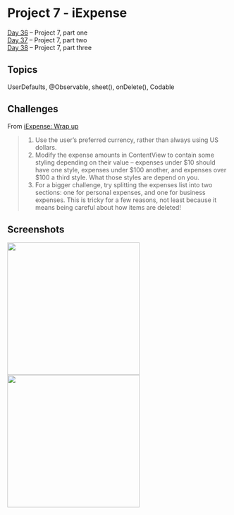 # Project 7 - iExpense

[Day 36](https://www.hackingwithswift.com/100/swiftui/36) – Project 7, part one <br />
[Day 37](https://www.hackingwithswift.com/100/swiftui/37) – Project 7, part two <br />
[Day 38](https://www.hackingwithswift.com/100/swiftui/38) – Project 7, part three

## Topics

UserDefaults, @Observable, sheet(), onDelete(), Codable

## Challenges

From [iExpense: Wrap up](https://www.hackingwithswift.com/books/ios-swiftui/iexpense-wrap-up)

>1. Use the user’s preferred currency, rather than always using US dollars.
>2. Modify the expense amounts in ContentView to contain some styling depending on their value – expenses under $10 should have one style, expenses under $100 another, and expenses over $100 a third style. What those styles are depend on you.
>3. For a bigger challenge, try splitting the expenses list into two sections: one for personal expenses, and one for business expenses. This is tricky for a few reasons, not least because it means being careful about how items are deleted!

## Screenshots

<img src="https://github.com/ivanov-mi/100-days-of-SwiftUI/assets/12073144/05bdb052-a6ca-498e-a841-74dfc9426238" width="300">
<img src="https://github.com/ivanov-mi/100-days-of-SwiftUI/assets/12073144/a4db30ab-007c-4278-9a7c-1553696a0525" width="300">




